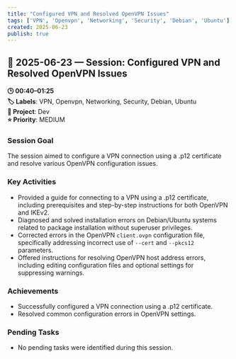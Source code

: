 ```yaml
---
title: "Configured VPN and Resolved OpenVPN Issues"
tags: ['VPN', 'Openvpn', 'Networking', 'Security', 'Debian', 'Ubuntu']
created: 2025-06-23
publish: true
---
```


## 📅 2025-06-23 — Session: Configured VPN and Resolved OpenVPN Issues

**🕒 00:40–01:25**  
**🏷️ Labels**: VPN, Openvpn, Networking, Security, Debian, Ubuntu  
**📂 Project**: Dev  
**⭐ Priority**: MEDIUM  


### Session Goal
The session aimed to configure a VPN connection using a .p12 certificate and resolve various OpenVPN configuration issues.

### Key Activities
- Provided a guide for connecting to a VPN using a .p12 certificate, including prerequisites and step-by-step instructions for both OpenVPN and IKEv2.
- Diagnosed and solved installation errors on Debian/Ubuntu systems related to package installation without superuser privileges.
- Corrected errors in the OpenVPN `client.ovpn` configuration file, specifically addressing incorrect use of `--cert` and `--pkcs12` parameters.
- Offered instructions for resolving OpenVPN host address errors, including editing configuration files and optional settings for suppressing warnings.

### Achievements
- Successfully configured a VPN connection using a .p12 certificate.
- Resolved common configuration errors in OpenVPN settings.

### Pending Tasks
- No pending tasks were identified during this session.
